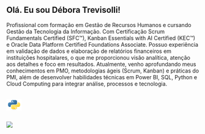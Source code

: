 ## Olá. Eu sou Débora Trevisolli! 

Profissional com formação em Gestão de Recursos Humanos e cursando Gestão da Tecnologia da Informação.
Com Certificação Scrum Fundamentals Certified (SFC™), Kanban Essentials with AI Certified (KEC™) e Oracle Data Platform Certified Foundations Associate.
Possuo experiência em validação de dados e elaboração de relatórios financeiros em instituições hospitalares, o que me proporcionou visão analítica, atenção aos detalhes e foco em resultados.
Atualmente, venho aprofundando meus conhecimentos em PMO, metodologias ágeis (Scrum, Kanban) e práticas do PMI, além de desenvolver habilidades técnicas em Power BI, SQL, Python e Cloud Computing para integrar análise, processos e tecnologia.


<div style="display: inline_block"><br>
           <img align="center" alt="Debora-Python" height="30" width="40" src="https://raw.githubusercontent.com/devicons/devicon/master/icons/python/python-original.svg">
           </div>
  
##

<div>
 
  <a href="https://www.linkedin.com/in/debora-trevisolli-roncardi" target="_blank"><img src="https://img.shields.io/badge/-LinkedIn-%230077B5?style=for-the-badge&logo=linkedin&logoColor=white" target="_blank"></a> 

  </div>



